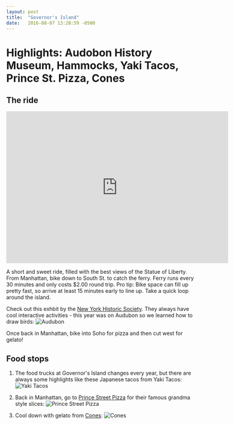 ```yaml
---
layout: post
title:  "Governor's Island"
date:   2016-08-07 13:28:59 -0500
---
```

# Highlights: Audobon History Museum, Hammocks, Yaki Tacos, Prince St. Pizza, Cones



## The ride

<iframe height='405' width='590' frameborder='0' allowtransparency='true' scrolling='no' src='https://www.strava.com/activities/668356313/embed/0cf16de7dcdda196779a6a3396ce85f90f293cf6'></iframe>

A short and sweet ride, filled with the best views of the Statue of Liberty. From Manhattan, bike down to South St. to catch the ferry. Ferry runs every 30 minutes and only costs $2.00 round trip. Pro tip: Bike space can fill up pretty fast, so arrive at least 15 minutes early to line up. Take a quick loop around the island.

Check out this exhbit by the <a href="http://www.nyhistory.org/exhibitions/audubon-birdman-fledgling-nation" target="_blank">New York Historic Society</a>. They always have cool interactive activities - this year was on Audubon so we learned how to draw birds:
![Audubon](https://scontent-lga3-1.xx.fbcdn.net/v/t1.0-9/13880328_10105576752664763_4886656332872170856_n.jpg?oh=9e37a66d97ad37977b30e5fa6ff17cc8&oe=585EAFA0)

Once back in Manhattan, bike into Soho for pizza and then cut west for gelato!

## Food stops

1. The food trucks at Governor's Island changes every year, but there are always some highlights like these Japanese tacos from Yaki Tacos:
![Yaki Tacos](https://scontent-lga3-1.xx.fbcdn.net/v/t1.0-9/13872987_10105576752769553_1847184704146609909_n.jpg?oh=0d99fd7cd7814b1bef55a31f897110fb&oe=5817C944)

2. Back in Manhattan, go to <a href="https://www.yelp.com/biz/prince-street-pizza-new-york-2" target="_blank">Prince Street Pizza</a> for their famous grandma style slices:
![Prince Street Pizza](https://scontent-lga3-1.xx.fbcdn.net/v/t1.0-9/13886979_10105576753068953_7000848049082972476_n.jpg?oh=9bb408d0df9feeb13aef6a41c673ce90&oe=5851DF4F)

3. Cool down with gelato from <a href="https://www.yelp.com/biz/cones-new-york" target="_blank">Cones</a>:
![Cones](https://scontent-lga3-1.xx.fbcdn.net/v/t1.0-9/13906793_10105576753198693_1383039434208513510_n.jpg?oh=f683c6c131db308591706d5598cb72dd&oe=584D8E0E)